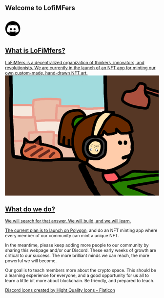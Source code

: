 ## Welcome to LofiMFers 
<!-- You're hired.
You're fired.
I need you in on Monday. -->
## <a href="https://discord.gg/dTFACq3Srx"><img src="discord.png" alt="drawing" width="50"/>

## What is LoFiMfers?
LoFiMfers is a decentralized organization of thinkers, innovators, and revolutionists. We are currently in the launch of an NFT app for minting our own custom-made, hand-drawn NFT art. 
![LofiLogo](lofilogo.png)




## What do we do?
We will search for that answer. We will build, and we will learn.

The current plan is to launch on <a href="https://polygon.technology/">Polygon</a>, and do an NFT minting app where every member of our community can mint a unique NFT.

In the meantime, please keep adding more people to our community by sharing this webpage and/or our Discord. These early weeks of growth are critical to our success. The more brilliant minds we can reach, the more powerful we will become.

Our goal is to teach members more about the crypto space. 
This should be a learning experience for everyone, and a good opportunity for us all to learn a little bit more about blockchain. 
Be friendly, and prepared to teach.


<footer><a href="https://www.flaticon.com/free-icons/discord" title="discord icons">Discord icons created by Hight Quality Icons - Flaticon</a></footer>
